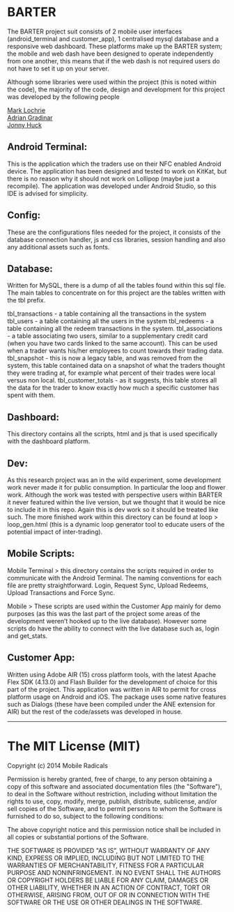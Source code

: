 BARTER
======

The BARTER project suit consists of 2 mobile user interfaces (android_terminal and customer_app), 1 centralised mysql database and a responsive web dashboard. These platforms make up the BARTER system; the mobile and web dash have been designed to operate independently from one another, this means that if the web dash is not required users do not have to set it up on your server.

Although some libraries were used within the project (this is noted within the code), the majority of the code, design and development for this project was developed by the following people 

<a href="http://www.marklochrie.com" target="_blank">Mark Lochrie</a><br />
<a href="http://www.research.lancs.ac.uk/portal/en/people/adrian-gradinar(f0dd140d-16ae-4ec5-8250-c4341893c5c2).html" target="_blank">Adrian Gradinar</a><br />
<a href="http://www.research.lancs.ac.uk/portal/en/people/jonny-huck(14f8d28d-33f1-403c-a5a7-086c2de609c0).html" target="_blank">Jonny Huck </a>

<h2>Android Terminal:</h2>
This is the application which the traders use on their NFC enabled Android device. The application has been designed and tested to work on KitKat, but there is no reason why it should not work on Lollipop (maybe just a recompile). The application was developed under Android Studio, so this IDE is advised for simplicity.

<h2>Config:</h2>
These are the configurations files needed for the project, it consists of the database connection handler, js and css libraries, session handling and also any additional assets such as fonts. 

<h2>Database:</h2>
Written for MySQL, there is a dump of all the tables found within this sql file. The main tables to concentrate on for this project are the tables written with the tbl prefix. 

tbl_transactions - a table containing all the transactions in the system
tbl_users - a table containing all the users in the system
tbl_redeems - a table containing all the redeem transactions in the system.
tbl_associations - a table associating two users, similar to a supplementary credit card (when you have two cards linked to the same account). This can be used when a trader wants his/her employees to count towards their trading data.
tbl_snapshot - this is now a legacy table, and was removed from the system, this table contained data on a snapshot of what the traders thought they were trading at, for example what percent of their trades were local versus non local. 
tbl_customer_totals - as it suggests, this table stores all the data for the trader to know exactly how much a specific customer has spent with them.

<h2>Dashboard:</h2>
This directory contains all the scripts, html and js that is used specifically with the dashboard platform. 

<h2>Dev:</h2>
As this research project was an in the wild experiment, some development work never made it for public consumption. In particular the loop and flower work. Although the work was tested with perspective users within BARTER it never featured within the live version, but we thought that it would be nice to include it in this repo. Again this is dev work so it should be treated like such. The more finished work within this directory can be found at loop > loop_gen.html (this is a dynamic loop generator tool to educate users of the potential impact of inter-trading). 

<h2>Mobile Scripts:</h2>
Mobile Terminal > this directory contains the scripts required in order to communicate with the Android Terminal. The naming conventions for each file are pretty straightforward. Login, Request Sync, Upload Redeems, Upload Transactions and Force Sync.

Mobile > These scripts are used within the Customer App mainly for demo purposes (as this was the last part of the project some areas of the development weren’t hooked up to the live database). However some scripts do have the ability to connect with the live database such as, login and get_stats.

<h2>Customer App:</h2>
Written using Adobe AIR (15) cross platform tools, with the latest Apache Flex SDK (4.13.0) and Flash Builder for the development of choice for this part of the project. This application was written in AIR to permit for cross platform usage on Android and iOS. The package uses some native features such as Dialogs (these have been compiled under the ANE extension for AIR) but the rest of the code/assets was developed in house.  
	 
***

<h1>The MIT License (MIT)</h1>

Copyright (c) 2014 Mobile Radicals

Permission is hereby granted, free of charge, to any person obtaining a copy
of this software and associated documentation files (the "Software"), to deal
in the Software without restriction, including without limitation the rights
to use, copy, modify, merge, publish, distribute, sublicense, and/or sell
copies of the Software, and to permit persons to whom the Software is
furnished to do so, subject to the following conditions:

The above copyright notice and this permission notice shall be included in
all copies or substantial portions of the Software.

THE SOFTWARE IS PROVIDED "AS IS", WITHOUT WARRANTY OF ANY KIND, EXPRESS OR
IMPLIED, INCLUDING BUT NOT LIMITED TO THE WARRANTIES OF MERCHANTABILITY,
FITNESS FOR A PARTICULAR PURPOSE AND NONINFRINGEMENT. IN NO EVENT SHALL THE
AUTHORS OR COPYRIGHT HOLDERS BE LIABLE FOR ANY CLAIM, DAMAGES OR OTHER
LIABILITY, WHETHER IN AN ACTION OF CONTRACT, TORT OR OTHERWISE, ARISING FROM,
OUT OF OR IN CONNECTION WITH THE SOFTWARE OR THE USE OR OTHER DEALINGS IN
THE SOFTWARE.
